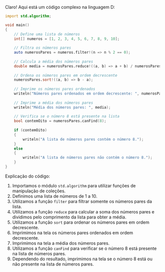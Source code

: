 Claro! Aqui está um código complexo na linguagem D:

```d
import std.algorithm;

void main()
{
    // Define uma lista de números
    int[] numeros = [1, 2, 3, 4, 5, 6, 7, 8, 9, 10];
    
    // Filtra os números pares
    auto numerosPares = numeros.filter!(n => n % 2 == 0);
    
    // Calcula a média dos números pares
    double media = numerosPares.reduce!((a, b) => a + b) / numerosPares.length;
    
    // Ordena os números pares em ordem decrescente
    numerosPares.sort!((a, b) => b - a);
    
    // Imprime os números pares ordenados
    writeln("Números pares ordenados em ordem decrescente: ", numerosPares);
    
    // Imprime a média dos números pares
    writeln("Média dos números pares: ", media);
    
    // Verifica se o número 8 está presente na lista
    bool contemOito = numerosPares.canFind(8);
    
    if (contemOito)
    {
        writeln("A lista de números pares contém o número 8.");
    }
    else
    {
        writeln("A lista de números pares não contém o número 8.");
    }
}
```

Explicação do código:

1. Importamos o módulo `std.algorithm` para utilizar funções de manipulação de coleções.
2. Definimos uma lista de números de 1 a 10.
3. Utilizamos a função `filter` para filtrar somente os números pares da lista.
4. Utilizamos a função `reduce` para calcular a soma dos números pares e dividimos pelo comprimento da lista para obter a média.
5. Utilizamos a função `sort` para ordenar os números pares em ordem decrescente.
6. Imprimimos na tela os números pares ordenados em ordem decrescente.
7. Imprimimos na tela a média dos números pares.
8. Utilizamos a função `canFind` para verificar se o número 8 está presente na lista de números pares.
9. Dependendo do resultado, imprimimos na tela se o número 8 está ou não presente na lista de números pares.